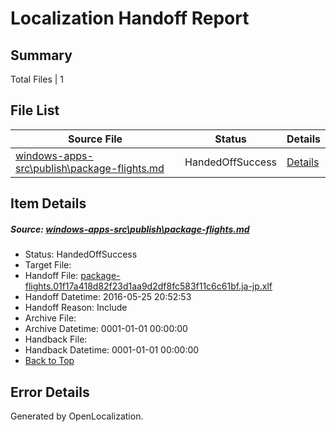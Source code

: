 # <a name='report-top'></a> Localization Handoff Report

## Summary
 Total Files | 1

## File List
 Source File | Status | Details 
 ----------- | ------ | ------- 
 [windows-apps-src\publish\package-flights.md](https://github.com/Microsoft/windows-apps/blob/9e62a7aa18950f7e1cc26b42762e3bb937c389ac/windows-apps-src/publish/package-flights.md) | HandedOffSuccess | [Details](#c538da2a58f38925938b9e28ec7ca65cdb9858a33524)

## Item Details
##### <a name='c538da2a58f38925938b9e28ec7ca65cdb9858a33524'></a> Source: [windows-apps-src\publish\package-flights.md](https://github.com/Microsoft/windows-apps/blob/9e62a7aa18950f7e1cc26b42762e3bb937c389ac/windows-apps-src/publish/package-flights.md)
* Status: HandedOffSuccess
* Target File: 
* Handoff File: [package-flights.01f17a418d82f23d1aa9d2df8fc583f11c6c61bf.ja-jp.xlf](https://github.com/Microsoft/WDG.handoff/blob/25639fd98c9c91714a7278928f90f4b0de27371d/ol-handoff/Microsoft/windows-apps.ja-jp/master/package-flights.01f17a418d82f23d1aa9d2df8fc583f11c6c61bf.ja-jp.xlf)
* Handoff Datetime: 2016-05-25 20:52:53
* Handoff Reason: Include
* Archive File: 
* Archive Datetime: 0001-01-01 00:00:00
* Handback File: 
* Handback Datetime: 0001-01-01 00:00:00
* [Back to Top](#report-top)


## Error Details

Generated by OpenLocalization.
